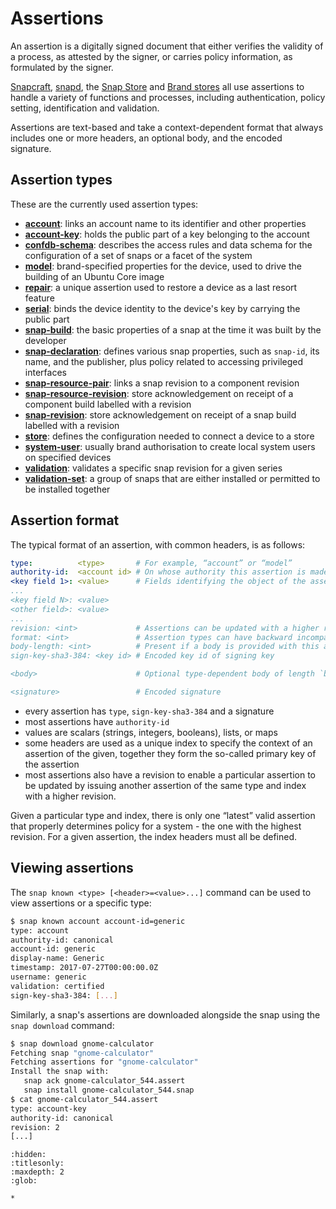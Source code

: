 # Assertions

An assertion is a digitally signed document that either verifies the validity of a process, as attested by the signer, or carries policy information, as formulated by the signer.  

[Snapcraft](https://snapcraft.io/docs/snapcraft), [snapd](https://snapcraft.io/docs/glossary#heading--snapd), the [Snap Store](https://snapcraft.io/store) and [Brand stores](/explanation/stores/dedicated-snap-store) all use assertions to handle a variety of functions and processes, including authentication, policy setting, identification and validation.

Assertions are text-based and take a context-dependent format that always includes one or more headers, an optional body, and the encoded signature.

## Assertion types

These are the currently used assertion types:

- **[account](/reference/assertions/account)**: links an account name to its identifier and other properties
- **[account-key](/reference/assertions/account-key)**: holds the public part of a key belonging to the account
- **[confdb-schema](/reference/assertions/confdb-schema)**: describes the access rules and data schema for the configuration of a set of snaps or a facet of the system
- **[model](/reference/assertions/model)**: brand-specified properties for the device, used to drive the building of an Ubuntu Core image
- **[repair](/reference/assertions/repair)**: a unique assertion used to restore a device as a last resort feature
- **[serial](/reference/assertions/serial)**: binds the device identity to the device's key by carrying the public part
- **[snap-build](/reference/assertions/snap-build)**: the basic properties of a snap at the time it was built by the developer
- **[snap-declaration](/reference/assertions/snap-declaration)**:  defines various snap properties, such as `snap-id`, its name, and the publisher, plus policy related to accessing privileged interfaces
- **[snap-resource-pair](/reference/assertions/snap-resource-pair)**: links a snap revision to a component revision
- **[snap-resource-revision](/reference/assertions/snap-resource-revision)**: store acknowledgement on receipt of a component build labelled with a revision
- **[snap-revision](/reference/assertions/snap-revision)**: store acknowledgement on receipt of a snap build labelled with a revision
- **[store](/reference/assertions/store)**: defines the configuration needed to connect a device to a store
- **[system-user](/reference/assertions/system-user)**: usually brand authorisation to create local system users on specified devices
- **[validation](/reference/assertions/validation)**: validates a specific snap revision for a given series
- **[validation-set](/reference/assertions/validation-set)**: a group of snaps that are either installed or permitted to be installed together

## Assertion format

The typical format of an assertion, with common headers, is as follows:

```yaml
type:          <type>       # For example, “account” or “model”
authority-id:  <account id> # On whose authority this assertion is made
<key field 1>: <value>      # Fields identifying the object of the assertion
...
<key field N>: <value>
<other field>: <value>
...
revision: <int>             # Assertions can be updated with a higher revision
format: <int>               # Assertion types can have backward incompatible format changes signaled by a higher format
body-length: <int>          # Present if a body is provided with this assertion
sign-key-sha3-384: <key id> # Encoded key id of signing key

<body>                      # Optional type-dependent body of length `body-length` bytes

<signature>                 # Encoded signature
```

- every assertion has `type`, `sign-key-sha3-384` and a signature
- most assertions have `authority-id`
- values are scalars (strings, integers, booleans), lists, or maps
- some headers are used as a unique index to specify the context of an assertion of the given, together they form the so-called primary key of the assertion
- most assertions also have a revision to enable a particular assertion to be updated by issuing another assertion of the same type and index with a higher revision.

Given a particular type and index, there is only one “latest” valid assertion that properly determines policy for a system - the one with the highest revision. For a given assertion, the index headers must all be defined.

## Viewing assertions

The `snap known <type> [<header>=<value>...]` command can be used to view assertions or a specific type:

```bash
$ snap known account account-id=generic
type: account
authority-id: canonical
account-id: generic
display-name: Generic
timestamp: 2017-07-27T00:00:00.0Z
username: generic
validation: certified
sign-key-sha3-384: [...]
```

Similarly, a snap's assertions are downloaded alongside the snap using the `snap download` command:

```bash
$ snap download gnome-calculator
Fetching snap "gnome-calculator"
Fetching assertions for "gnome-calculator"
Install the snap with:
   snap ack gnome-calculator_544.assert
   snap install gnome-calculator_544.snap
$ cat gnome-calculator_544.assert 
type: account-key
authority-id: canonical
revision: 2
[...]
```


```{toctree}
:hidden:
:titlesonly:
:maxdepth: 2
:glob:

*
